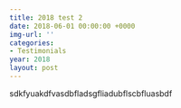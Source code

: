 ```yaml
---
title: 2018 test 2
date: 2018-06-01 00:00:00 +0000
img-url: ''
categories:
- Testimonials
year: 2018
layout: post
---
```


sdkfyuakdfvasdbfladsgfliadubflscbfluasbdf
